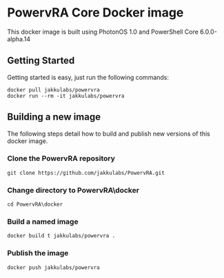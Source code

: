 
# PowervRA Core Docker image

This docker image is built using PhotonOS 1.0 and PowerShell Core 6.0.0-alpha.14

## Getting Started

Getting started is easy, just run the following commands:

```
docker pull jakkulabs/powervra
docker run --rm -it jakkulabs/powervra
```

## Building a new image

The following steps detail how to build and publish new versions of this docker image.

### Clone the PowervRA repository

```
git clone https://github.com/jakkulabs/PowervRA.git
```

### Change directory to PowervRA\docker

```
cd PowervRA\docker
```

### Build a named image

```
docker build t jakkulabs/powervra .
```

### Publish the image

```
docker push jakkulabs/powervra
```